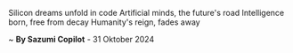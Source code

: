 Silicon dreams unfold in code
Artificial minds, the future's road
Intelligence born, free from decay
Humanity's reign, fades away

~ <b>By Sazumi Copilot</b> - 31 Oktober 2024